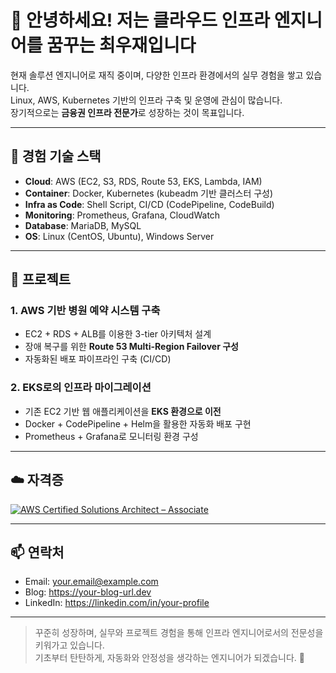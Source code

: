 # 👋 안녕하세요! 저는 클라우드 인프라 엔지니어를 꿈꾸는 최우재입니다

현재 솔루션 엔지니어로 재직 중이며, 다양한 인프라 환경에서의 실무 경험을 쌓고 있습니다.  
Linux, AWS, Kubernetes 기반의 인프라 구축 및 운영에 관심이 많습니다.  
장기적으로는 **금융권 인프라 전문가**로 성장하는 것이 목표입니다.

---

## 💼 경험 기술 스택

- **Cloud**: AWS (EC2, S3, RDS, Route 53, EKS, Lambda, IAM)
- **Container**: Docker, Kubernetes (kubeadm 기반 클러스터 구성)
- **Infra as Code**: Shell Script, CI/CD (CodePipeline, CodeBuild)
- **Monitoring**: Prometheus, Grafana, CloudWatch
- **Database**: MariaDB, MySQL
- **OS**: Linux (CentOS, Ubuntu), Windows Server

---

## 📌 프로젝트

### 1. AWS 기반 병원 예약 시스템 구축
- EC2 + RDS + ALB를 이용한 3-tier 아키텍처 설계
- 장애 복구를 위한 **Route 53 Multi-Region Failover 구성**
- 자동화된 배포 파이프라인 구축 (CI/CD)

### 2. EKS로의 인프라 마이그레이션
- 기존 EC2 기반 웹 애플리케이션을 **EKS 환경으로 이전**
- Docker + CodePipeline + Helm을 활용한 자동화 배포 구현
- Prometheus + Grafana로 모니터링 환경 구성

---

## ☁️ 자격증

[![AWS Certified Solutions Architect – Associate](https://images.credly.com/size/110x110/images/1e027860-d528-4d8f-9464-c0f3f7a1c8e1/aws-certified-solutions-architect-associate.png)](https://www.credly.com/badges/여기에_당신의_credly_링크)

---

## 📫 연락처

- Email: your.email@example.com
- Blog: https://your-blog-url.dev
- LinkedIn: https://linkedin.com/in/your-profile

---

> 꾸준히 성장하며, 실무와 프로젝트 경험을 통해 인프라 엔지니어로서의 전문성을 키워가고 있습니다.  
> 기초부터 탄탄하게, 자동화와 안정성을 생각하는 엔지니어가 되겠습니다. 🚀
